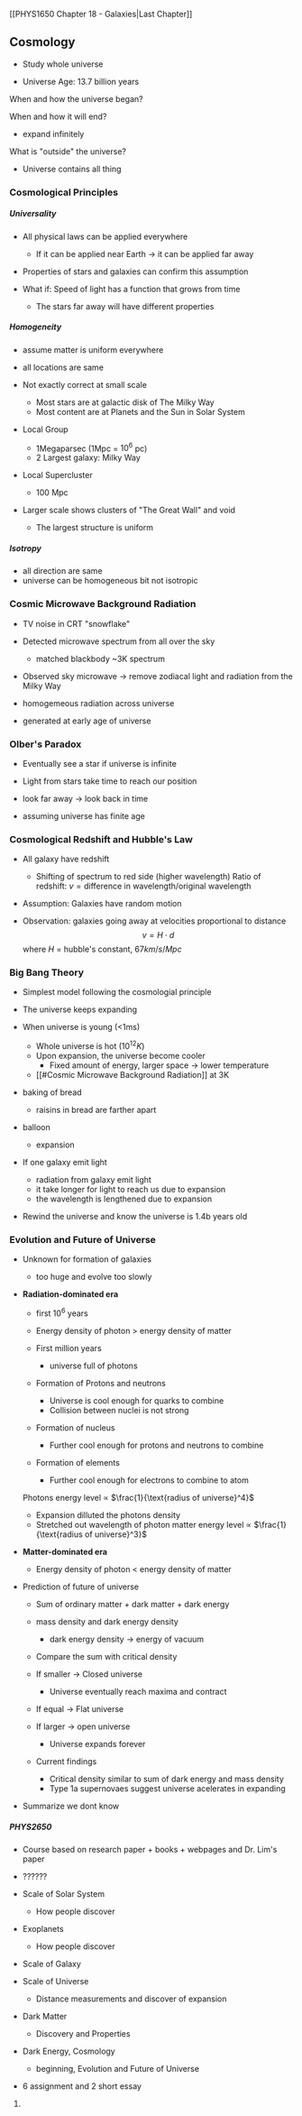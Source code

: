 
[[PHYS1650 Chapter 18 - Galaxies|Last Chapter]]

## Cosmology
- Study whole universe

- Universe Age: 13.7 billion years

When and how the universe began? 


When and how it will end? 
- expand infinitely

What is "outside" the universe?
- Universe contains all thing


### Cosmological Principles
##### Universality
- All physical laws can be applied everywhere
	- If it can be applied near Earth -> it can be applied far away
- Properties of stars and galaxies can confirm this assumption

- What if: Speed of light has a function that grows from time
	- The stars far away will have different properties

##### Homogeneity
- assume matter is uniform everywhere
- all locations are same

- Not exactly correct at small scale
	- Most stars are at galactic disk of The Milky Way
	- Most content are at Planets and the Sun in Solar System
- Local Group
	- 1Megaparsec (1Mpc = $10^6$ pc)
	- 2 Largest galaxy: Milky Way
- Local Supercluster
	- 100 Mpc
- Larger scale shows clusters of "The Great Wall" and void
	- The largest structure is uniform


##### Isotropy
- all direction are same
- universe can be homogeneous bit not isotropic


### Cosmic Microwave Background Radiation
- TV noise in CRT "snowflake"

- Detected microwave spectrum from all over the sky
	- matched blackbody ~3K spectrum
- Observed sky microwave -> remove zodiacal light and radiation from the Milky Way
- homogemeous radiation across universe
- generated at early age of universe


### Olber's Paradox
- Eventually see a star if universe is infinite

- Light from stars take time to reach our position
- look far away -> look back in time
- assuming universe has finite age


### Cosmological Redshift and Hubble's Law
- All galaxy have redshift
	- Shifting of spectrum to red side (higher wavelength)
Ratio of redshift: $v = \text{difference in wavelength}/\text{original wavelength}$

- Assumption: Galaxies have random motion
- Observation: galaxies going away at velocities proportional to distance
$$v = H\cdot d$$
where $H$ = hubble's constant, $67km/s/Mpc$



### Big Bang Theory
- Simplest model following the cosmologial principle
- The universe keeps expanding

- When universe is young (<1ms)
	- Whole universe is hot ($10^{12} K$) 
	- Upon expansion, the universe become cooler
		- Fixed amount of energy, larger space -> lower temperature
	- [[#Cosmic Microwave Background Radiation]] at 3K

- baking of bread
	- raisins in bread are farther apart
- balloon
	- expansion
- If one galaxy emit light
	- radiation from galaxy emit light
	- it take longer for light to reach us due to expansion
	- the wavelength is lengthened due to expansion

- Rewind the universe and know the universe is 1.4b years old


### Evolution and Future of Universe
- Unknown for formation of galaxies
	- too huge and evolve too slowly


- **Radiation-dominated era**
	- first $10^6$ years
	- Energy density of photon > energy density of matter
	- First million years
		- universe full of photons
	
	
	- Formation of Protons and neutrons
		- Universe is cool enough for quarks to combine
		- Collision between nuclei is not strong
	- Formation of nucleus
		- Further cool enough for protons and neutrons to combine
	- Formation of elements
		- Further cool enough for electrons to combine to atom
	
	
	Photons energy level $\propto$ $\frac{1}{\text{radius of universe}^4}$
	- Expansion dilluted the photons density
	- Stretched out wavelength of photon
	matter energy level $\propto$ $\frac{1}{\text{radius of universe}^3}$

- **Matter-dominated era**
	- Energy density of photon < energy density of matter



- Prediction of future of universe
	- Sum of ordinary matter + dark matter + dark energy
	- mass density and dark energy density
		- dark energy density -> energy of vacuum
	- Compare the sum with critical density
	- If smaller -> Closed universe
		- Universe eventually reach maxima and contract
	- If equal -> Flat universe
	- If larger -> open universe
		- Universe expands forever


	- Current findings
		- Critical density similar to sum of dark energy and mass density
		- Type 1a supernovaes suggest universe acelerates in expanding



- Summarize
we dont know



















##### PHYS2650
- Course based on research paper + books + webpages and Dr. Lim's paper
- ??????
- Scale of Solar System
	- How people discover
- Exoplanets
	- How people discover
- Scale of Galaxy
- Scale of Universe
	- Distance measurements and discover of expansion
- Dark Matter
	- Discovery and Properties
- Dark Energy, Cosmology
	- beginning, Evolution and Future of Universe


- 6 assignment and 2 short essay






1) 